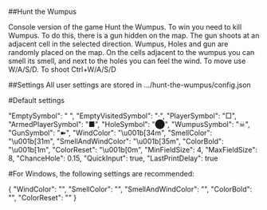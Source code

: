 ##Hunt the Wumpus

Console version of the game Hunt the Wumpus.
To win you need to kill Wumpus. To do this, there is a gun hidden on the map. The gun shoots at an adjacent cell in the selected direction. Wumpus, Holes and gun are randomly placed on the map. On the cells adjacent to the wumpus you can smell its smell, and next to the holes you can feel the wind.
To move use W/A/S/D. To shoot Ctrl+W/A/S/D


##Settings
All user settings are stored in .../hunt-the-wumpus/config.json

#Default settings

"EmptySymbol": " ",
"EmptyVisitedSymbol": "·",
"PlayerSymbol": "□",
"ArmedPlayerSymbol": "■",
"HoleSymbol": "⬤",
"WumpusSymbol": "☠",
"GunSymbol": "➽",
"WindColor": "\u001b[34m",
"SmellColor": "\u001b[31m",
"SmellAndWindColor": "\u001b[35m",
"ColorBold": "\u001b[1m",
"ColorReset": "\u001b[0m",
"MinFieldSize": 4,
"MaxFieldSize": 8,
"ChanceHole": 0.15,
"QuickInput": true,
"LastPrintDelay": true


#For Windows, the following settings are recommended:

{
	"WindColor": "",
	"SmellColor": "",
	"SmellAndWindColor": "",
	"ColorBold": "",
	"ColorReset": ""
}
